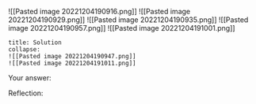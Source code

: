 ![[Pasted image 20221204190916.png]]
![[Pasted image 20221204190929.png]]
![[Pasted image 20221204190935.png]]
![[Pasted image 20221204190957.png]]
![[Pasted image 20221204191001.png]]

```ad-note
title: Solution
collapse:
![[Pasted image 20221204190947.png]]
![[Pasted image 20221204191011.png]]
```

Your answer:

Reflection:
